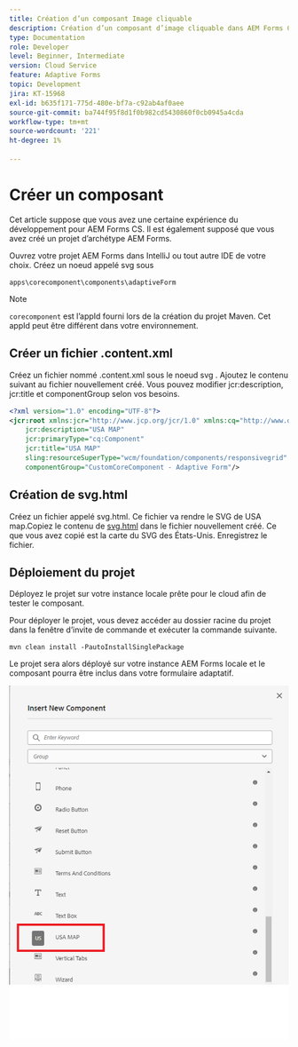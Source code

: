 ```yaml
---
title: Création d’un composant Image cliquable
description: Création d’un composant d’image cliquable dans AEM Forms Cloud Service
type: Documentation
role: Developer
level: Beginner, Intermediate
version: Cloud Service
feature: Adaptive Forms
topic: Development
jira: KT-15968
exl-id: b635f171-775d-480e-bf7a-c92ab4af0aee
source-git-commit: ba744f95f8d1f0b982cd5430860f0cb0945a4cda
workflow-type: tm+mt
source-wordcount: '221'
ht-degree: 1%

---
```


# Créer un composant

Cet article suppose que vous avez une certaine expérience du développement pour AEM Forms CS. Il est également supposé que vous avez créé un projet d’archétype AEM Forms.

Ouvrez votre projet AEM Forms dans IntelliJ ou tout autre IDE de votre choix. Créez un noeud appelé svg sous

```
apps\corecomponent\components\adaptiveForm
```

>[!NOTE]
>
> ``corecomponent`` est l’appId fourni lors de la création du projet Maven. Cet appId peut être différent dans votre environnement.


## Créer un fichier .content.xml

Créez un fichier nommé .content.xml sous le noeud svg . Ajoutez le contenu suivant au fichier nouvellement créé. Vous pouvez modifier jcr:description, jcr:title et componentGroup selon vos besoins.

```xml
<?xml version="1.0" encoding="UTF-8"?>
<jcr:root xmlns:jcr="http://www.jcp.org/jcr/1.0" xmlns:cq="http://www.day.com/jcr/cq/1.0" xmlns:sling="http://sling.apache.org/jcr/sling/1.0"
    jcr:description="USA MAP"
    jcr:primaryType="cq:Component"
    jcr:title="USA MAP"
    sling:resourceSuperType="wcm/foundation/components/responsivegrid"
    componentGroup="CustomCoreComponent - Adaptive Form"/>
```

## Création de svg.html

Créez un fichier appelé svg.html. Ce fichier va rendre le SVG de USA map.Copiez le contenu de [svg.html](assets/svg.html) dans le fichier nouvellement créé. Ce que vous avez copié est la carte du SVG des États-Unis. Enregistrez le fichier.

## Déploiement du projet

Déployez le projet sur votre instance locale prête pour le cloud afin de tester le composant.

Pour déployer le projet, vous devez accéder au dossier racine du projet dans la fenêtre d’invite de commande et exécuter la commande suivante.

```
mvn clean install -PautoInstallSinglePackage
```

Le projet sera alors déployé sur votre instance AEM Forms locale et le composant pourra être inclus dans votre formulaire adaptatif.

![usa-map](./assets/usa-map.png)
